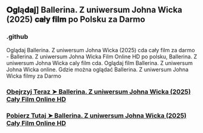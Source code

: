 ## 𝐎𝐠𝐥ą𝐝𝐚𝐣] Ballerina. Z uniwersum Johna Wicka (2025) 𝐜𝐚ł𝐲 𝐟𝐢𝐥𝐦 po Polsku za Darmo

### .github

Oglądaj Ballerina. Z uniwersum Johna Wicka (2025) cda cały film za darmo - Ballerina. Z uniwersum Johna Wicka Film Online HD po polsku, Ballerina. Z uniwersum Johna Wicka caly film cda. Oglądaj film Ballerina. Z uniwersum Johna Wicka online. Gdzie można oglądać Ballerina. Z uniwersum Johna Wicka filmy za Darmo

### [Obejrzyj Teraz ➤ Ballerina. Z uniwersum Johna Wicka (2025) Cały Film Online HD](https://epicscreen.fun/pl/movie/541671/from-the-world-of-john-wick-ballerina.gito🔥)

### [Pobierz Tutaj ➤ Ballerina. Z uniwersum Johna Wicka (2025) Cały Film Online HD](https://epicscreen.fun/pl/movie/541671/from-the-world-of-john-wick-ballerina.gito🔥)
